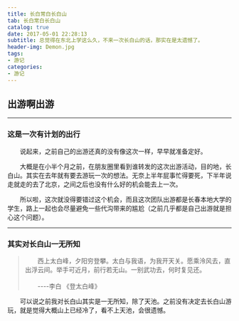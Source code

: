 ```yaml
---
title: 长白常白长白山
tab: 长白常白长白山
catalog: true
date: 2017-05-01 22:28:13
subtitle: 总觉得在东北上学这么久，不来一次长白山的话，那实在是太遗憾了。
header-img: Demon.jpg
tags:
- 游记
categories:
- 游记
---
```


## 出游啊出游

---

### 这是一次有计划的出行

&emsp;&emsp;说起来，之前自己的出游还真的没有像这次一样，早早就准备定好。

&emsp;&emsp;大概是在小半个月之前，在朋友圈里看到谁转发的这次出游活动，目的地，长白山。其实在去年就有要去游玩一次的想法。无奈上半年屁事忙得要死，下半年说走就走的去了北京，之间之后也没有什么好的机会能去上一次。

&emsp;&emsp;所以啦，这次就没得要错过这个机会，而且这次团队出游都是长春本地大学的学生，路上一起也会尽量避免一些代沟带来的尴尬（之前几乎都是自己出游就是担心这个问题）。

---

### 其实对长白山一无所知

>   &emsp;&emsp;西上太白峰，夕阳穷登攀。太白与我语，为我开天关。愿乘泠风去，直出浮云间。举手可近月，前行若无山。一别武功去，何时复见还。<br>  
    &emsp;&emsp;----李白 《登太白峰》

&emsp;&emsp;可以说之前我对长白山其实是一无所知，除了天池。之前没有决定去长白山游玩，就是觉得大概山上已经冷了，看不上天池，会很遗憾。